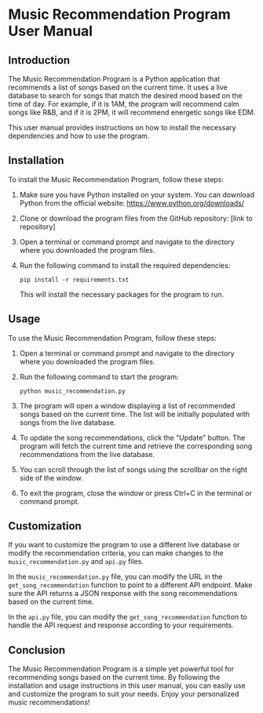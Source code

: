 # Music Recommendation Program User Manual

## Introduction

The Music Recommendation Program is a Python application that recommends a list of songs based on the current time. It uses a live database to search for songs that match the desired mood based on the time of day. For example, if it is 1AM, the program will recommend calm songs like R&B, and if it is 2PM, it will recommend energetic songs like EDM.

This user manual provides instructions on how to install the necessary dependencies and how to use the program.

## Installation

To install the Music Recommendation Program, follow these steps:

1. Make sure you have Python installed on your system. You can download Python from the official website: https://www.python.org/downloads/

2. Clone or download the program files from the GitHub repository: [link to repository]

3. Open a terminal or command prompt and navigate to the directory where you downloaded the program files.

4. Run the following command to install the required dependencies:

   ```
   pip install -r requirements.txt
   ```

   This will install the necessary packages for the program to run.

## Usage

To use the Music Recommendation Program, follow these steps:

1. Open a terminal or command prompt and navigate to the directory where you downloaded the program files.

2. Run the following command to start the program:

   ```
   python music_recommendation.py
   ```

3. The program will open a window displaying a list of recommended songs based on the current time. The list will be initially populated with songs from the live database.

4. To update the song recommendations, click the "Update" button. The program will fetch the current time and retrieve the corresponding song recommendations from the live database.

5. You can scroll through the list of songs using the scrollbar on the right side of the window.

6. To exit the program, close the window or press Ctrl+C in the terminal or command prompt.

## Customization

If you want to customize the program to use a different live database or modify the recommendation criteria, you can make changes to the `music_recommendation.py` and `api.py` files.

In the `music_recommendation.py` file, you can modify the URL in the `get_song_recommendation` function to point to a different API endpoint. Make sure the API returns a JSON response with the song recommendations based on the current time.

In the `api.py` file, you can modify the `get_song_recommendation` function to handle the API request and response according to your requirements.

## Conclusion

The Music Recommendation Program is a simple yet powerful tool for recommending songs based on the current time. By following the installation and usage instructions in this user manual, you can easily use and customize the program to suit your needs. Enjoy your personalized music recommendations!
